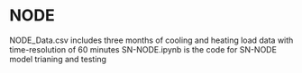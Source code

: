 # NODE
NODE_Data.csv includes three months of cooling and heating load data with time-resolution of 60 minutes
SN-NODE.ipynb is the code for SN-NODE model trianing and testing
